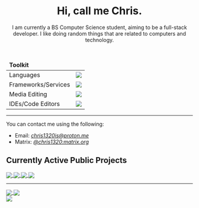 <div align="center">
    <h1>Hi, call me Chris.</h1>
    <p>I am currently a BS Computer Science student, aiming to be a full-stack developer. I like doing random things that are related to computers and technology.</p>
    <br/>
    <table>
        <thead><td colspan="2"><b>Toolkit</b></td></thead>
        <tbody>
            <tr>
                <td>Languages</td>
                <td><img src="https://skillicons.dev/icons?i=py,lua,cs,c,bash"/></td>
            </tr>
            <tr>
                <td>Frameworks/Services</td>
                <td><img src="https://skillicons.dev/icons?i=cloudflare,flask,git,postgres,qt"/></td>
            </tr>
            <tr>
                <td>Media Editing</td>
                <td><img src="https://skillicons.dev/icons?i=ps,pr,ae,au"/></td>
            </tr>
            <tr>
                <td>IDEs/Code Editors</td>
                <td><img src="https://skillicons.dev/icons?i=neovim,vscode,idea,visualstudio"/></td>
            </tr>
        </tbody>
    </table>
    <!-- <img src="https://komarev.com/ghpvc/?username=Chris1320&color=blueviolet&style=for-the-badge"></img> -->
</div>
<hr/>
<p>You can contact me using the following:</p>
<ul>
    <li>Email: <a href="mailto:chris1320is@proton.me"><i>chris1320is@proton.me</i></a></li>
    <li>Matrix: <a href="https://matrix.to/#/@chris1320:matrix.org"><i>@chris1320:matrix.org</i></a></li>
</ul>

<h2>Currently Active Public Projects</h2>
<a href="https://github.com/SetupGuides/Neovim">
    <img src="https://github-readme-stats.vercel.app/api/pin?username=SetupGuides&repo=Neovim&theme=transparent&hide_border=true&locale=en" align="center"></img>
</a>
<a href="https://github.com/Chris1320/RestEasy">
    <img src="https://github-readme-stats.vercel.app/api/pin?username=Chris1320&repo=RestEasy&theme=transparent&hide_border=true&locale=en" align="center"></img>
</a>
<a href="https://github.com/SetupGuides/ArchLinux">
    <img src="https://github-readme-stats.vercel.app/api/pin?username=SetupGuides&repo=ArchLinux&theme=transparent&hide_border=true&locale=en" align="center"></img>
</a>
<a href="https://github.com/Chris1320/MacroKeyboard">
    <img src="https://github-readme-stats.vercel.app/api/pin?username=Chris1320&repo=MacroKeyboard&theme=transparent&hide_border=true&locale=en" align="center"></img>
</a>

<hr/>

<a href="https://github.com/Chris1320?tab=repositories">
    <img src="https://github-readme-stats.vercel.app/api/top-langs?username=Chris1320&theme=github_dark&hide_border=true&locale=en" align="center"></img>
</a>
<a href="https://github.com/Chris1320">
    <img src="https://github-readme-stats.vercel.app/api?username=Chris1320&count_private=true&show_icons=true&theme=github_dark&hide_border=true&locale=en" align="center"></img><br/>
    <img src="https://github-profile-summary-cards.vercel.app/api/cards/profile-details?username=Chris1320&theme=github_dark" align="center"></img>
</a>
